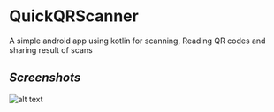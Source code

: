 # QuickQRScanner
A simple android app using kotlin for scanning, Reading QR codes and sharing result of scans


## _Screenshots_
![alt text](https://tomiwo.com/assets/img/portfolio/weatherapp.png)